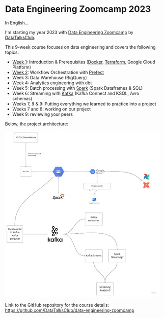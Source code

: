 # Data Engineering Zoomcamp 2023

In English...

I'm starting my year 2023 with [Data Engineering Zoomcamp](https://github.com/DataTalksClub/data-engineering-zoomcamp)
by [DataTalksClub](https://datatalks.club/).

This 9-week course focuses on data engineering and covers the following topics:

* [Week 1](week1.md): Introduction & Prerequisites ([Docker](https://www.docker.com/), [Terraform](https://www.terraform.io/), Google Cloud Platform)
* [Week 2](week2.md): Workflow Orchestration with [Prefect](https://www.prefect.io/)
* Week 3: Data Warehouse (BigQuery)
* Week 4: Analytics engineering with dbt
* Week 5: Batch processing with [Spark](https://spark.apache.org/) (Spark Dataframes & SQL)
* Week 6: Streaming with [Kafka](https://kafka.apache.org/) (Kafka Connect and KSQL, Avro schemas)
* Weeks 7, 8 & 9: Putting everything we learned to practice into a project
* Weeks 7 and 8: working on our project
* Week 9: reviewing your peers

Below, the project architecture:

![arch_1.jpg](dtc/arch_1.jpg)

Link to the GitHub repository for the course details: https://github.com/DataTalksClub/data-engineering-zoomcamp
